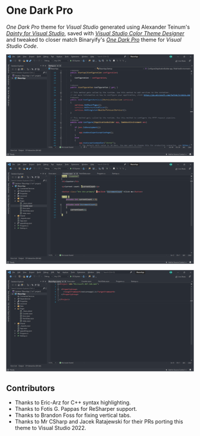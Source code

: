 # One Dark Pro

*One Dark Pro* theme for *Visual Studio* generated using Alexander Teinum's *[Dainty for Visual Studio](https://github.com/alexanderte/dainty-vs)*, saved with *[Visual Studio Color Theme Designer](https://marketplace.visualstudio.com/items?itemName=ms-madsk.ColorThemeDesigner)* and tweaked to closer match Binaryify's *[One Dark Pro](https://marketplace.visualstudio.com/items?itemName=zhuangtongfa.Material-theme)* theme for *Visual Studio Code*.

![C# Code](img/CSharp.png)

![Razor Code](img/Razor.png)

![XML Code](img/XML.png)

## Contributors

- Thanks to Eric-Arz for C++ syntax highlighting.
- Thanks to Fotis G. Pappas for ReSharper support.
- Thanks to Brandon Foss for fixing vertical tabs.
- Thanks to Mr CSharp and Jacek Ratajewski for their PRs porting this theme to Visual Studio 2022.
